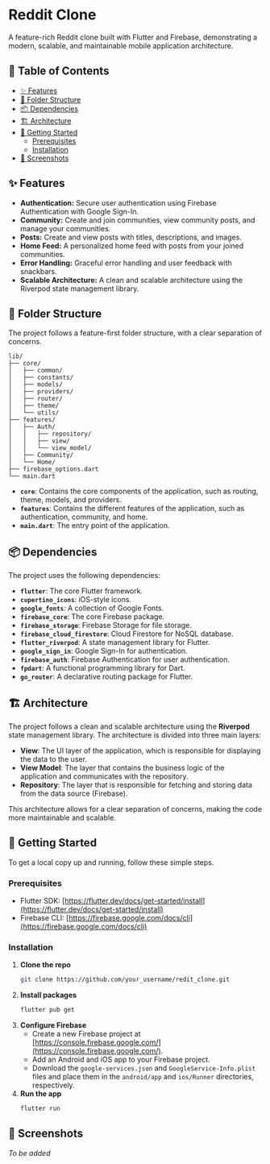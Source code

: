 # Reddit Clone

A feature-rich Reddit clone built with Flutter and Firebase, demonstrating a modern, scalable, and maintainable mobile application architecture.

## 📖 Table of Contents

- [✨ Features](#-features)
- [📂 Folder Structure](#-folder-structure)
- [📦 Dependencies](#-dependencies)
- [🏗️ Architecture](#️-architecture)
- [🚀 Getting Started](#-getting-started)
  - [Prerequisites](#prerequisites)
  - [Installation](#installation)
- [📸 Screenshots](#-screenshots)

## ✨ Features

- **Authentication:** Secure user authentication using Firebase Authentication with Google Sign-In.
- **Community:** Create and join communities, view community posts, and manage your communities.
- **Posts:** Create and view posts with titles, descriptions, and images.
- **Home Feed:** A personalized home feed with posts from your joined communities.
- **Error Handling:** Graceful error handling and user feedback with snackbars.
- **Scalable Architecture:** A clean and scalable architecture using the Riverpod state management library.

## 📂 Folder Structure

The project follows a feature-first folder structure, with a clear separation of concerns.

```
lib/
├── core/
│   ├── common/
│   ├── constants/
│   ├── models/
│   ├── providers/
│   ├── router/
│   ├── theme/
│   └── utils/
├── features/
│   ├── Auth/
│   │   ├── repository/
│   │   ├── view/
│   │   └── view_model/
│   ├── Community/
│   └── Home/
├── firebase_options.dart
└── main.dart
```

- **`core`**: Contains the core components of the application, such as routing, theme, models, and providers.
- **`features`**: Contains the different features of the application, such as authentication, community, and home.
- **`main.dart`**: The entry point of the application.

## 📦 Dependencies

The project uses the following dependencies:

- **`flutter`**: The core Flutter framework.
- **`cupertino_icons`**: iOS-style icons.
- **`google_fonts`**: A collection of Google Fonts.
- **`firebase_core`**: The core Firebase package.
- **`firebase_storage`**: Firebase Storage for file storage.
- **`firebase_cloud_firestore`**: Cloud Firestore for NoSQL database.
- **`flutter_riverpod`**: A state management library for Flutter.
- **`google_sign_in`**: Google Sign-In for authentication.
- **`firebase_auth`**: Firebase Authentication for user authentication.
- **`fpdart`**: A functional programming library for Dart.
- **`go_router`**: A declarative routing package for Flutter.

## 🏗️ Architecture

The project follows a clean and scalable architecture using the **Riverpod** state management library. The architecture is divided into three main layers:

- **View**: The UI layer of the application, which is responsible for displaying the data to the user.
- **View Model**: The layer that contains the business logic of the application and communicates with the repository.
- **Repository**: The layer that is responsible for fetching and storing data from the data source (Firebase).

This architecture allows for a clear separation of concerns, making the code more maintainable and scalable.

## 🚀 Getting Started

To get a local copy up and running, follow these simple steps.

### Prerequisites

- Flutter SDK: [https://flutter.dev/docs/get-started/install](https://flutter.dev/docs/get-started/install)
- Firebase CLI: [https://firebase.google.com/docs/cli](https://firebase.google.com/docs/cli)

### Installation

1. **Clone the repo**
   ```sh
   git clone https://github.com/your_username/redit_clone.git
   ```
2. **Install packages**
   ```sh
   flutter pub get
   ```
3. **Configure Firebase**
   - Create a new Firebase project at [https://console.firebase.google.com/](https://console.firebase.google.com/).
   - Add an Android and iOS app to your Firebase project.
   - Download the `google-services.json` and `GoogleService-Info.plist` files and place them in the `android/app` and `ios/Runner` directories, respectively.
4. **Run the app**
   ```sh
   flutter run
   ```

## 📸 Screenshots

*To be added*